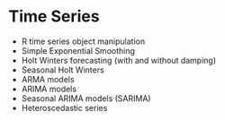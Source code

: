 # Time Series

- R time series object manipulation
- Simple Exponential Smoothing
- Holt Winters forecasting (with and without damping)
- Seasonal Holt Winters
- ARMA models
- ARIMA models
- Seasonal ARIMA models (SARIMA)
- Heteroscedastic series